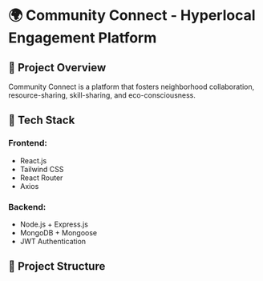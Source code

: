 # 🌍 Community Connect - Hyperlocal Engagement Platform

## 📌 Project Overview
Community Connect is a platform that fosters neighborhood collaboration, resource-sharing, skill-sharing, and eco-consciousness.

## 🚀 Tech Stack
### Frontend:
- React.js
- Tailwind CSS
- React Router
- Axios

### Backend:
- Node.js + Express.js
- MongoDB + Mongoose
- JWT Authentication

## 📂 Project Structure
